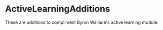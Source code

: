 # ActiveLearningAdditions
These are additions to compliment Byron Wallace's active learning module.
